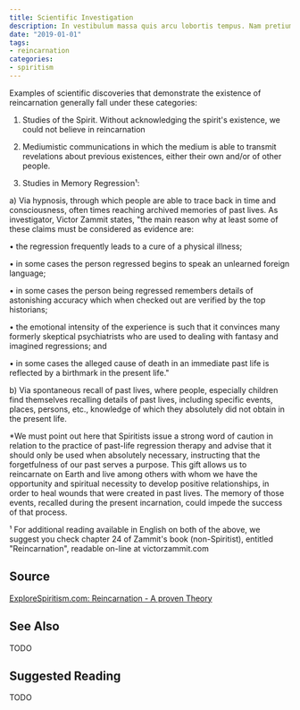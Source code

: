 ```yaml
---
title: Scientific Investigation
description: In vestibulum massa quis arcu lobortis tempus. Nam pretium arcu in odio vulputate luctus.
date: "2019-01-01"
tags:
- reincarnation
categories:
- spiritism
---
```


Examples of scientific discoveries that demonstrate the existence of reincarnation generally fall under these categories:

1) Studies of the Spirit.  Without acknowledging the spirit's existence, we could not believe in reincarnation

2) Mediumistic communications in which the medium is able to transmit revelations about previous existences, either their own and/or of other people.

3) Studies in Memory Regression¹:

a) Via hypnosis, through which people are able to trace back in time and consciousness, often times reaching archived memories of past lives.  As investigator, Victor Zammit states, "the main reason why at least some of these claims must be considered as evidence are: 

• the regression frequently leads to a cure of a physical illness;

• in some cases the person regressed begins to speak an unlearned foreign language;

• in some cases the person being regressed remembers details of astonishing accuracy which when checked out are verified by the top historians;

• the emotional intensity of the experience is such that it convinces many formerly skeptical psychiatrists who are used to dealing with fantasy and imagined regressions; and

• in some cases the alleged cause of death in an immediate past life is reflected by a birthmark in the present life." 
 

b) Via spontaneous recall of past lives, where people, especially children find themselves recalling details of past lives, including specific events, places, persons, etc., knowledge of which they absolutely did not obtain in the present life.


*We must point out here that Spiritists issue a strong word of caution in relation to the practice of past-life regression therapy and advise that it should only be used when absolutely necessary, instructing that the forgetfulness of our past serves a purpose.  This gift allows us to reincarnate on Earth and live among others with whom we have the opportunity and spiritual necessity to develop positive relationships, in order to heal wounds that were created in past lives. The memory of those events, recalled during the present incarnation, could impede the success of that process.

¹ For additional reading available in English on both of the above, we suggest you check chapter 24 of Zammit's book  (non-Spiritist), entitled "Reincarnation", readable on-line at victorzammit.com 


## Source
[ExploreSpiritism.com: Reincarnation - A proven Theory](http://file://www.explorespiritism.com/Philosophy_Reincarnation_Proven%20Theory_Intro.htm)


## See Also
TODO


## Suggested Reading
TODO


